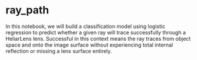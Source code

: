 # ray_path
In this notebook, we will build a classification model using logistic regression to predict whether a given ray will trace successfully through a HeliarLens lens. Successful in this context means the ray traces from object space and onto the image surface without experiencing total internal reflection or missing a lens surface entirely.
